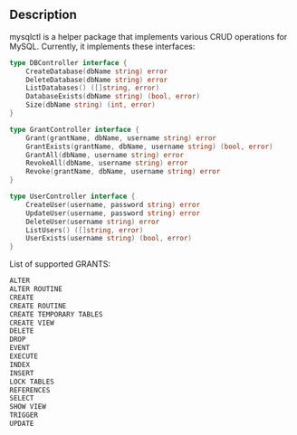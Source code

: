 ## Description
mysqlctl is a helper package that implements various CRUD operations for MySQL.
Currently, it implements these interfaces:
```go
type DBController interface {
	CreateDatabase(dbName string) error
	DeleteDatabase(dbName string) error
	ListDatabases() ([]string, error)
	DatabaseExists(dbName string) (bool, error)
	Size(dbName string) (int, error)
}

type GrantController interface {
	Grant(grantName, dbName, username string) error
	GrantExists(grantName, dbName, username string) (bool, error)
	GrantAll(dbName, username string) error
	RevokeAll(dbName, username string) error
	Revoke(grantName, dbName, username string) error
}

type UserController interface {
	CreateUser(username, password string) error
	UpdateUser(username, password string) error
	DeleteUser(username string) error
	ListUsers() ([]string, error)
	UserExists(username string) (bool, error)
}
```

List of supported GRANTS:
```go
ALTER
ALTER ROUTINE
CREATE
CREATE ROUTINE
CREATE TEMPORARY TABLES
CREATE VIEW
DELETE
DROP
EVENT
EXECUTE
INDEX
INSERT
LOCK TABLES
REFERENCES
SELECT
SHOW VIEW
TRIGGER
UPDATE
```
